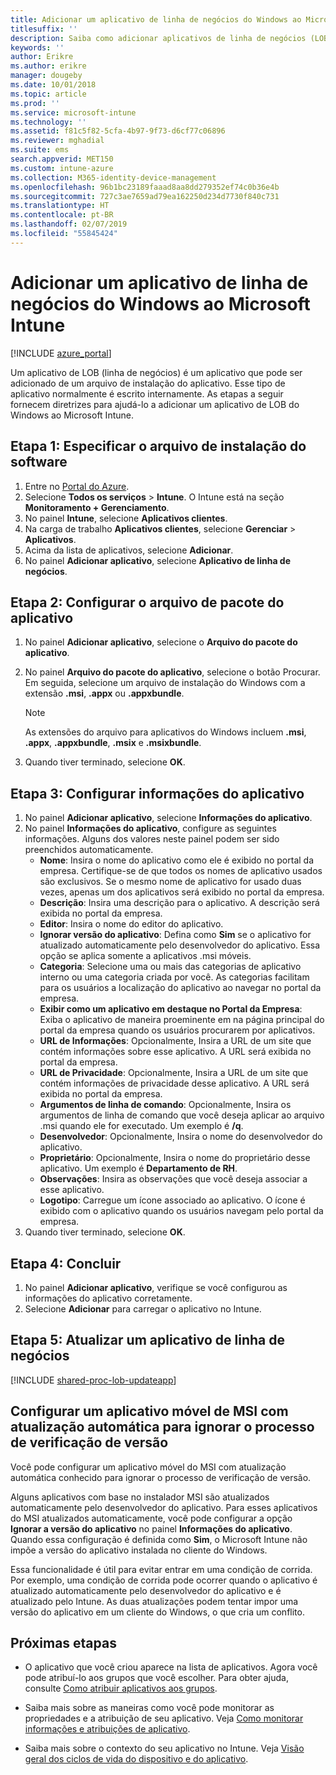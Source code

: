 ```yaml
---
title: Adicionar um aplicativo de linha de negócios do Windows ao Microsoft Intune
titlesuffix: ''
description: Saiba como adicionar aplicativos de linha de negócios (LOB) do Windows usando o Microsoft Intune.
keywords: ''
author: Erikre
ms.author: erikre
manager: dougeby
ms.date: 10/01/2018
ms.topic: article
ms.prod: ''
ms.service: microsoft-intune
ms.technology: ''
ms.assetid: f81c5f82-5cfa-4b97-9f73-d6cf77c06896
ms.reviewer: mghadial
ms.suite: ems
search.appverid: MET150
ms.custom: intune-azure
ms.collection: M365-identity-device-management
ms.openlocfilehash: 96b1bc23189faaad8aa8dd279352ef74c0b36e4b
ms.sourcegitcommit: 727c3ae7659ad79ea162250d234d7730f840c731
ms.translationtype: HT
ms.contentlocale: pt-BR
ms.lasthandoff: 02/07/2019
ms.locfileid: "55845424"
---
```

# <a name="add-a-windows-line-of-business-app-to-microsoft-intune"></a>Adicionar um aplicativo de linha de negócios do Windows ao Microsoft Intune

[!INCLUDE [azure_portal](./includes/azure_portal.md)]

Um aplicativo de LOB (linha de negócios) é um aplicativo que pode ser adicionado de um arquivo de instalação do aplicativo. Esse tipo de aplicativo normalmente é escrito internamente. As etapas a seguir fornecem diretrizes para ajudá-lo a adicionar um aplicativo de LOB do Windows ao Microsoft Intune.

## <a name="step-1-specify-the-software-setup-file"></a>Etapa 1: Especificar o arquivo de instalação do software

1. Entre no [Portal do Azure](https://portal.azure.com).
2. Selecione **Todos os serviços** > **Intune**. O Intune está na seção **Monitoramento + Gerenciamento**.
3. No painel **Intune**, selecione **Aplicativos clientes**.
4. Na carga de trabalho **Aplicativos clientes**, selecione **Gerenciar** > **Aplicativos**.
5. Acima da lista de aplicativos, selecione **Adicionar**.
6. No painel **Adicionar aplicativo**, selecione **Aplicativo de linha de negócios**.

## <a name="step-2-configure-the-app-package-file"></a>Etapa 2: Configurar o arquivo de pacote do aplicativo

1. No painel **Adicionar aplicativo**, selecione o **Arquivo do pacote do aplicativo**.
2. No painel **Arquivo do pacote do aplicativo**, selecione o botão Procurar. Em seguida, selecione um arquivo de instalação do Windows com a extensão **.msi**, **.appx** ou **.appxbundle**.

    > [!NOTE]
    > As extensões do arquivo para aplicativos do Windows incluem **.msi**, **.appx**, **.appxbundle**, **.msix** e **.msixbundle**.  

1. Quando tiver terminado, selecione **OK**.


## <a name="step-3-configure-app-information"></a>Etapa 3: Configurar informações do aplicativo

1. No painel **Adicionar aplicativo**, selecione **Informações do aplicativo**.
2. No painel **Informações do aplicativo**, configure as seguintes informações. Alguns dos valores neste painel podem ser sido preenchidos automaticamente.
    - **Nome**: Insira o nome do aplicativo como ele é exibido no portal da empresa. Certifique-se de que todos os nomes de aplicativo usados são exclusivos. Se o mesmo nome de aplicativo for usado duas vezes, apenas um dos aplicativos será exibido no portal da empresa.
    - **Descrição**: Insira uma descrição para o aplicativo. A descrição será exibida no portal da empresa.
    - **Editor**: Insira o nome do editor do aplicativo.
    - **Ignorar versão do aplicativo**: Defina como **Sim** se o aplicativo for atualizado automaticamente pelo desenvolvedor do aplicativo. Essa opção se aplica somente a aplicativos .msi móveis.
    - **Categoria**: Selecione uma ou mais das categorias de aplicativo interno ou uma categoria criada por você. As categorias facilitam para os usuários a localização do aplicativo ao navegar no portal da empresa.
    - **Exibir como um aplicativo em destaque no Portal da Empresa**: Exiba o aplicativo de maneira proeminente em na página principal do portal da empresa quando os usuários procurarem por aplicativos.
    - **URL de Informações**: Opcionalmente, Insira a URL de um site que contém informações sobre esse aplicativo. A URL será exibida no portal da empresa.
    - **URL de Privacidade**: Opcionalmente, Insira a URL de um site que contém informações de privacidade desse aplicativo. A URL será exibida no portal da empresa.
    - **Argumentos de linha de comando**: Opcionalmente, Insira os argumentos de linha de comando que você deseja aplicar ao arquivo .msi quando ele for executado. Um exemplo é **/q**.
    - **Desenvolvedor**: Opcionalmente, Insira o nome do desenvolvedor do aplicativo.
    - **Proprietário**: Opcionalmente, Insira o nome do proprietário desse aplicativo. Um exemplo é **Departamento de RH**.
    - **Observações**: Insira as observações que você deseja associar a esse aplicativo.
    - **Logotipo**: Carregue um ícone associado ao aplicativo. O ícone é exibido com o aplicativo quando os usuários navegam pelo portal da empresa.
3. Quando tiver terminado, selecione **OK**.

## <a name="step-4-finish-up"></a>Etapa 4: Concluir

1. No painel **Adicionar aplicativo**, verifique se você configurou as informações do aplicativo corretamente.
2. Selecione **Adicionar** para carregar o aplicativo no Intune.

## <a name="step-5-update-a-line-of-business-app"></a>Etapa 5: Atualizar um aplicativo de linha de negócios

[!INCLUDE [shared-proc-lob-updateapp](./includes/shared-proc-lob-updateapp.md)]

## <a name="configure-a-self-updating-mobile-msi-app-to-ignore-the-version-check-process"></a>Configurar um aplicativo móvel de MSI com atualização automática para ignorar o processo de verificação de versão

Você pode configurar um aplicativo móvel do MSI com atualização automática conhecido para ignorar o processo de verificação de versão. 

Alguns aplicativos com base no instalador MSI são atualizados automaticamente pelo desenvolvedor do aplicativo. Para esses aplicativos do MSI atualizados automaticamente, você pode configurar a opção **Ignorar a versão do aplicativo** no painel **Informações do aplicativo**. Quando essa configuração é definida como **Sim**, o Microsoft Intune não impõe a versão do aplicativo instalada no cliente do Windows. 

Essa funcionalidade é útil para evitar entrar em uma condição de corrida. Por exemplo, uma condição de corrida pode ocorrer quando o aplicativo é atualizado automaticamente pelo desenvolvedor do aplicativo e é atualizado pelo Intune. As duas atualizações podem tentar impor uma versão do aplicativo em um cliente do Windows, o que cria um conflito.

## <a name="next-steps"></a>Próximas etapas

- O aplicativo que você criou aparece na lista de aplicativos. Agora você pode atribuí-lo aos grupos que você escolher. Para obter ajuda, consulte [Como atribuir aplicativos aos grupos](apps-deploy.md).

- Saiba mais sobre as maneiras como você pode monitorar as propriedades e a atribuição de seu aplicativo. Veja [Como monitorar informações e atribuições de aplicativo](apps-monitor.md).

- Saiba mais sobre o contexto do seu aplicativo no Intune. Veja [Visão geral dos ciclos de vida do dispositivo e do aplicativo](introduction-device-app-lifecycles.md).
